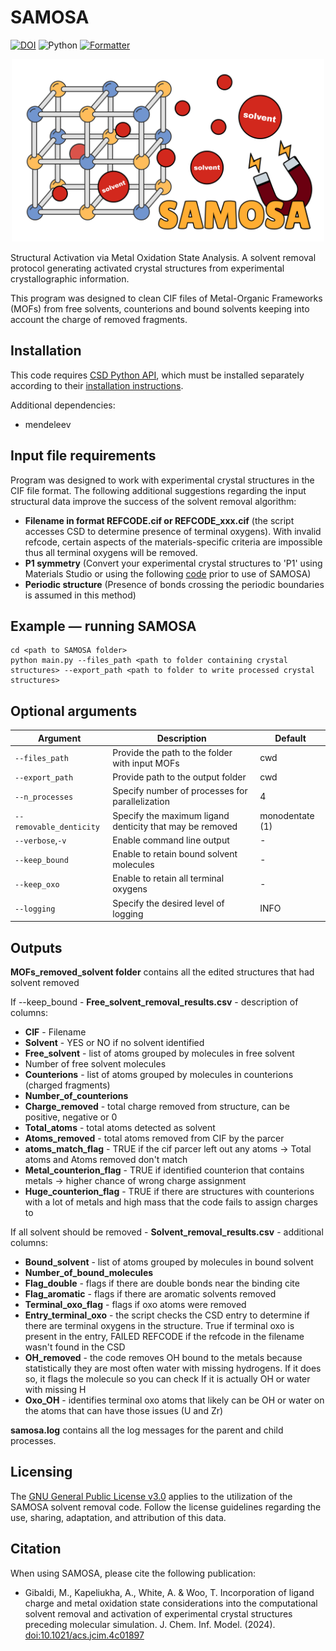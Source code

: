 # SAMOSA

[![DOI](https://flat.badgen.net/static/DOI/10.1021%2Facs.jcim.4c01897/blue/)](https://doi.org/10.1021/acs.jcim.4c01897)
![Python](https://flat.badgen.net/static/Python/3.9%20|%203.11/green/)
[![Formatter](https://flat.badgen.net/static/Code%20Format/black/black)](https://black.readthedocs.io/en/stable/)

<p align="center">
    <img src="logo.png" alt="samosa" width="500">
</p>

Structural Activation via Metal Oxidation State Analysis. A solvent removal protocol generating activated crystal structures from experimental crystallographic information.

This program was designed to clean CIF files of Metal-Organic Frameworks (MOFs) from free solvents, counterions and bound solvents keeping into account the charge of removed fragments.

## Installation
This code requires [CSD Python API](https://www.ccdc.cam.ac.uk/solutions/csd-core/components/csd-python-api/), which must be installed separately according to their [installation instructions](https://downloads.ccdc.cam.ac.uk/documentation/API/installation_notes.html).

Additional dependencies:
 - mendeleev

## Input file requirements
Program was designed to work with experimental crystal structures in the CIF file format.
The following additional suggestions regarding the input structural data improve the success of the solvent removal algorithm:
 - **Filename in format REFCODE.cif or REFCODE_xxx.cif** (the script accesses CSD to determine presence of terminal oxygens). With invalid refcode, certain aspects of the materials-specific criteria are impossible thus all terminal oxygens will be removed.
 - **P1 symmetry** (Convert your experimental crystal structures to 'P1' using Materials Studio or using the following [code](https://github.com/uowoolab/CSD-cleaner) prior to use of SAMOSA)
 - **Periodic structure** (Presence of bonds crossing the periodic boundaries is assumed in this method)

## Example — running SAMOSA

```
cd <path to SAMOSA folder>
python main.py --files_path <path to folder containing crystal structures> --export_path <path to folder to write processed crystal structures>
```

## Optional arguments

| Argument | Description | Default |
| -------------- | -------------- | -------------- |
| `--files_path` | Provide the path to the folder with input MOFs | cwd |
| `--export_path` | Provide path to the output folder | cwd |
| `--n_processes` | Specify number of processes for parallelization | 4 |
| `--removable_denticity` | Specify the maximum ligand denticity that may be removed | monodentate (1) |
| `--verbose`,`-v` | Enable command line output | - |
| `--keep_bound` | Enable to retain bound solvent molecules | - |
| `--keep_oxo` | Enable to retain all terminal oxygens | - |
| `--logging` | Specify the desired level of logging | INFO |

## Outputs
**MOFs_removed_solvent folder** contains all the edited structures that had solvent removed

If --keep_bound - **Free_solvent_removal_results.csv** - description of columns:

 - **CIF** - Filename
 - **Solvent** - YES or NO if no solvent identified
 - **Free_solvent** - list of atoms grouped by molecules in free solvent
 - Number of free solvent molecules
 - **Counterions** - list of atoms grouped by molecules in counterions (charged fragments)
 - **Number_of_counterions**
 - **Charge_removed** - total charge removed from structure, can be positive, negative or 0
 - **Total_atoms** - total atoms detected as solvent
 - **Atoms_removed** - total atoms removed from CIF by the parcer
 - **atoms_match_flag** - TRUE if the cif parcer left out any atoms -> Total atoms and Atoms removed don't match
 - **Metal_counterion_flag** - TRUE if identified counterion that contains metals -> higher chance of wrong charge assignment
 - **Huge_counterion_flag** - TRUE if there are structures with counterions with a lot of metals and high mass that the code fails to assign charges to

If all solvent should be removed - **Solvent_removal_results.csv** - additional columns:

 - **Bound_solvent** -  list of atoms grouped by molecules in bound solvent
 - **Number_of_bound_molecules**
 - **Flag_double** - flags if there are double bonds near the binding cite
 - **Flag_aromatic** - flags if there are aromatic solvents removed
 - **Terminal_oxo_flag** - flags if oxo atoms were removed
 - **Entry_terminal_oxo** - the script checks the CSD entry to determine if there are terminal oxygens in the structure. True if terminal oxo is present in the entry, FAILED REFCODE if the refcode in the filename wasn't found in the CSD
 - **OH_removed** - the code removes OH bound to the metals because statistically they are most often water with missing hydrogens.
If it does so, it flags the molecule so you can check If it is actually OH or water with missing H
 - **Oxo_OH** - identifies terminal oxo atoms that likely can be OH or water on the atoms that can have those issues (U and Zr)

**samosa.log** contains all the log messages for the parent and child processes.

## Licensing
The [GNU General Public License v3.0](https://www.gnu.org/licenses/gpl-3.0.en.html) applies to the utilization of the SAMOSA solvent removal code. Follow the license guidelines regarding the use, sharing, adaptation, and attribution of this data.

## Citation
When using SAMOSA, please cite the following publication:

- Gibaldi, M., Kapeliukha, A., White, A. & Woo, T. Incorporation of ligand charge and metal oxidation state considerations into the computational solvent removal and activation of experimental crystal structures preceding molecular simulation. J. Chem. Inf. Model. (2024). [doi:10.1021/acs.jcim.4c01897](https://doi.org/10.1021/acs.jcim.4c01897)

